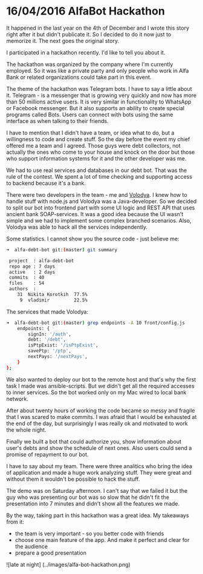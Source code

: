 # 16/04/2016 AlfaBot Hackathon

It happened in the last year on the 4th of December and I wrote this story right after it but didn't publicate it.
So I decided to do it now just to memorize it. The next goes the original story.


I participated in a hackathon recently. I'd like to tell you about it.

The hackathon was organized by the company where I'm currently employed. So it was like a private party and only people
who work in Alfa Bank or related organizations could take part in this event.

The theme of the hackathon was Telegram bots. I have to say a little about it. Telegram - is a messenger that is growing
very quickly and now has more than 50 millions active users. It is very similar in functionality to WhatsApp or Facebook
messenger. But it also supports an ability to create special programs called Bots. Users can connect with bots using
the same interface as when talking to their friends.

I have to mention that I didn't have a team, or idea what to do, but a willingness to code and create stuff.
So the day before the event my chief offered me a team and I agreed. Those guys were debt collectors, not actually the
ones who come to your house and knock on the door but those who support information systems for it and the other
developer was me.

We had to use real services and databases in our debt bot. That was the rule of the contest. We spent a lot of time
checking and supporting access to backend because it's a bank.

There were two developers in the team - me and [Volodya](https://bitbucket.org/v0v87/). I knew how to handle stuff with
node.js and Volodya was a Java-developer. So we decided to split our bot into frontend part with some UI logic and REST
API that uses ancient bank SOAP-services. It was a good idea because the UI wasn't simple and we had to implement some
complex branched scenarios. Also, Volodya was able to hack all the services independently.

Some statistics. I cannot show you the source code - just believe me:

```bash
➜  alfa-debt-bot git:(master) git summary

 project  : alfa-debt-bot
 repo age : 7 days
 active   : 2 days
 commits  : 40
 files    : 54
 authors  :
    31  Nikita Korotkih  77.5%
     9  vladimir         22.5%
```

The services that made Volodya:

```bash
➜  alfa-debt-bot git:(master) grep endpoints -A 10 front/config.js
    endpoints: {
        signIn: '/auth',
        debt: '/debt',
        isPtpExist: '/isPtpExist',
        savePtp: '/ptp',
        nextPays: '/nextPays',
    }
};
```

We also wanted to deploy our bot to the remote host and that's why the first task I made was ansible-scripts.
But we didn't get all the required accesses to inner services. So the bot worked only on my Mac wired to local bank
network.

After about twenty hours of working the code became so messy and fragile that I was scared to make commits.
I was afraid that I would be exhausted at the end of the day, but surprisingly I was really ok and motivated to work
the whole night.

Finally we built a bot that could authorize you, show information about user's debts and show the schedule of next ones.
Also users could send a promise of repayment to our bot.

I have to say about my team. There were three analitics who bring the idea of application and made a huge work analyzing
stuff. They were great and without them it wouldn't be possible to hack the stuff.

The demo was on Saturday afternoon. I can't say that we failed it but the guy who was presenting our bot was so slow
that he didn't fit the presentation into 7 minutes and didn't show all the features we made.

By the way, taking part in this hackathon was a great idea. My takeaways from it:
 - the team is very important - so you better code with friends
 - choose one main feature of the app. And make it perfect and clear for the audience
 - prepare a good presentation

![late at night]
(../images/alfa-bot-hackathon.png)
